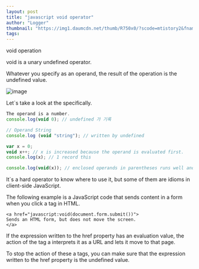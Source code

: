 ```yaml
---
layout: post
title: "javascript void operator"
author: "Logger"
thumbnail: "https://img1.daumcdn.net/thumb/R750x0/?scode=mtistory2&fname=https%3A%2F%2Ft1.daumcdn.net%2Fcfile%2Ftistory%2F2615094356948A4E27"
tags: 
---
```



void operation

void is a unary undefined operator.

Whatever you specify as an operand, the result of the operation is the undefined value.

![image](https://t1.daumcdn.net/cfile/tistory/2615094356948A4E27)

Let`s take a look at the specifically.

```js
The operand is a number.
console.log(void 0); // undefined 가 기록

// Operand String
console.log (void "string"); // written by undefined

var x = 0;
void x++; // x is increased because the operand is evaluated first.
console.log(x); // 1 record this

console.log(void(x)); // enclosed operands in parentheses runs well and undefined outputs'
```

It`s a hard operator to know where to use it, but some of them are idioms in client-side JavaScript.

The following example is a JavaScript code that sends content in a form when you click a tag in HTML.

```undefined
<a href="javascript:void(document.form.submit())">
Sends an HTML form, but does not move the screen.
</a>
```

If the expression written to the href property has an evaluation value, the action of the tag a interprets it as a URL and lets it move to that page.

To stop the action of these a tags, you can make sure that the expression written to the href property is the undefined value.
